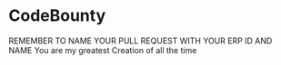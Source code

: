 # CodeBounty
REMEMBER TO NAME YOUR PULL REQUEST WITH YOUR ERP ID AND NAME
You are my greatest Creation of all the time
